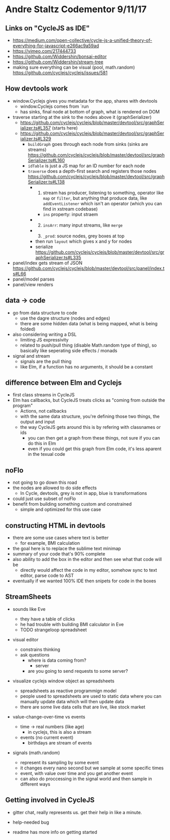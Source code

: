 # Andre Staltz Codementor 9/11/17

## Links on "CycleJS as IDE"

* https://medium.com/open-collective/cycle-js-a-unified-theory-of-everything-for-javascript-e266ac9a59ad
* https://vimeo.com/217444733
* https://github.com/Widdershin/bonsai-editor
* https://github.com/Widdershin/stream-tree
* making sure everything can be visual (pool, math.random) https://github.com/cyclejs/cyclejs/issues/581


## How devtools work

* window.Cyclejs gives you metadata for the app, shares with devtools
  * window.Cyclejs comes from `run 
  * has sinks, final node at bottom of graph, what is rendered on DOM
* traverse starting at the sink to the nodes above it (graphSerializer)
  * https://github.com/cyclejs/cyclejs/blob/master/devtool/src/graphSerializer.ts#L357 (starts here)
  * https://github.com/cyclejs/cyclejs/blob/master/devtool/src/graphSerializer.ts#L329
    * `buildGraph` goes through each node from sinks (sinks are streams) https://github.com/cyclejs/cyclejs/blob/master/devtool/src/graphSerializer.ts#L160
    * `idTable` is just a JS map for an ID number for each node
    * `traverse` does a depth-first search and registers those nodes https://github.com/cyclejs/cyclejs/blob/master/devtool/src/graphSerializer.ts#L138 
      * 1) stream has producer, listening to something, operator like `map` or `filter`, but anything that produce data, like `addEventListener` which isn't an operator (which you can find in xstream codebase)
        * `ins` property: input straem 
      * 2) `insArr`: many input streams, like `merge`
      * 3) `_prod`: source nodes, grey boxes at top
      * then run `layout` which gives x and y for nodes
      * serialize https://github.com/cyclejs/cyclejs/blob/master/devtool/src/graphSerializer.ts#L335
* panel/index gets stream of JSON https://github.com/cyclejs/cyclejs/blob/master/devtool/src/panel/index.ts#L66
* panel/model parses
* panel/view renders


## data -> code

* go from data structure to code
  * use the dagre structure (nodes and edges)
  * there are some hidden data (what is being mapped, what is being folded)
* also considering writing a DSL
  * limiting JS expressivity
  * related to push/pull thing (disable Math.random type of thing), so basically like seperating side effects / monads
* signal and stream
  * signals are the pull thing
  * like Elm, if a function has no arguments, it should be a constant

## difference between Elm and Cyclejs

* first class streams in CycleJS
* Elm has callbacks, but CycleJS treats clicks as "coming from outside the program"
  * Actions, not callbacks
  * with the same data structure, you're defining those two things, the output and input
  * the way CycleJS gets around this is by refering with classnames or ids
    * you can then get a graph from these things, not sure if you can do this in Elm
    * even if you could get this graph from Elm code, it's less aparent in the texual code
  

## noFlo

* not going to go down this road
* the nodes are allowed to do side effects
  * In Cycle, devtools, grey is not in app, blue is transformations 
* could just use subset of noFlo
* benefit from building something custom and constrained
  * simple and optimized for this use case

## constructing HTML in devtools

* there are some use cases where text is better
  * for example, BMI calculation
* the goal here is to replace the sublime text minimap
* summary of your code that's 90% complete
* also ability to add the box in the editor and then see what that code will be
  * directly would affect the code in my editor, somehow sync to text editor, parse code to AST 
* eventually if we wanted 100% IDE then snipets for code in the boxes


## StreamSheets

* sounds like Eve
  * they have a table of clicks
  * he had trouble with building BMI calculator in Eve
  * TODO strangeloop spreadsheet

  
* visual editor
  * constrains thinking
  * ask questions
    * where is data coming from? 
      * server
    * are you going to send requests to some server?


* visualize cyclejs window object as spreadsheets
  * spreadsheets as reactive programmign model
  * people used to spreadsheets are used to static data where you can manually update data which will then update data
  * there are some live data cells that are live, like stock market
  

* value-change-over-time vs events
  * time -> real numbers (like age)
    * in cyclejs, this is also a stream 
  * events (no current event)
    * birthdays are stream of events 

* signals (math.random)
  * represent its sampling by some event
  * it changes every nano second but we sample at some specific times
  * event, with value over time and you get another event
  * can also do proccessing in the signal world and then sample in different ways


## Getting involved in CycleJS

* gitter chat, really represents us. get their help in like a minute.

* help-needed bug
  
* readme has more info on getting started


<script>

(function(i,s,o,g,r,a,m){i['GoogleAnalyticsObject']=r;i[r]=i[r]||function(){
(i[r].q=i[r].q||[]).push(arguments)},i[r].l=1*new Date();a=s.createElement(o),
m=s.getElementsByTagName(o)[0];a.async=1;a.src=g;m.parentNode.insertBefore(a,m)
})(window,document,'script','https://www.google-analytics.com/analytics.js','ga');

ga('create', 'UA-103157758-1', 'auto');
ga('send', 'pageview');

</script>
<script repoPath="stevekrouse/futureofcoding.org" type="text/javascript" src="/unbreakable-links/index.js"></script>